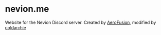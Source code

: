 # nevion.me
Website for the Nevion Discord server. Created by [AeroFusion](https://aerofusion.org), modified by [coldarchie](https://coldarchie.xyz)
